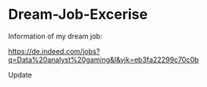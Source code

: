 # Dream-Job-Excerise
Information of my dream job: 

https://de.indeed.com/jobs?q=Data%20analyst%20gaming&l&vjk=eb3fa22299c70c0b

Update

